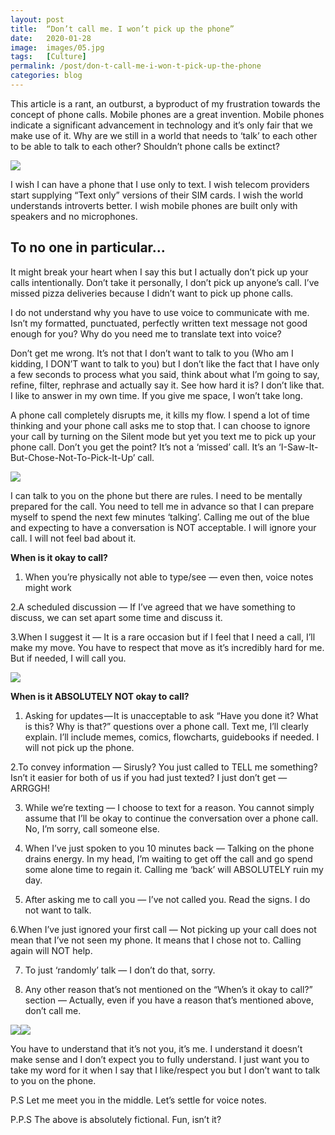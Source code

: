 ```yaml
---
layout: post
title:  “Don’t call me. I won’t pick up the phone”
date:   2020-01-28
image:  images/05.jpg
tags:   [Culture]
permalink: /post/don-t-call-me-i-won-t-pick-up-the-phone
categories: blog
---
```




This article is a rant, an outburst, a byproduct of my frustration towards the concept of phone calls. Mobile phones are a great invention. Mobile phones indicate a significant advancement in technology and it’s only fair that we make use of it. Why are we still in a world that needs to ‘talk’ to each other to be able to talk to each other? Shouldn’t phone calls be extinct?

![](https://static.wixstatic.com/media/cd78de_228219ee37b6487e9abcfc32a00232ee~mv2.jpeg/v1/fill/w_360,h_250,al_c,q_90,usm_0.66_1.00_0.01/cd78de_228219ee37b6487e9abcfc32a00232ee~mv2.webp)

I wish I can have a phone that I use only to text. I wish telecom providers start supplying “Text only” versions of their SIM cards. I wish the world understands introverts better. I wish mobile phones are built only with speakers and no microphones.



## To no one in particular…

It might break your heart when I say this but I actually don’t pick up your calls intentionally. Don’t take it personally, I don’t pick up anyone’s call. I’ve missed pizza deliveries because I didn’t want to pick up phone calls.



I do not understand why you have to use voice to communicate with me. Isn’t my formatted, punctuated, perfectly written text message not good enough for you? Why do you need me to translate text into voice?



Don’t get me wrong. It’s not that I don’t want to talk to you (Who am I kidding, I DON’T want to talk to you) but I don’t like the fact that I have only a few seconds to process what you said, think about what I’m going to say, refine, filter, rephrase and actually say it. See how hard it is? I don’t like that. I like to answer in my own time. If you give me space, I won’t take long.



A phone call completely disrupts me, it kills my flow. I spend a lot of time thinking and your phone call asks me to stop that. I can choose to ignore your call by turning on the Silent mode but yet you text me to pick up your phone call. Don’t you get the point? It’s not a ‘missed’ call. It’s an ‘I-Saw-It-But-Chose-Not-To-Pick-It-Up’ call.





![](https://static.wixstatic.com/media/cd78de_9505539718dd44fd88e56858880f15e6~mv2.jpeg/v1/fill/w_360,h_255,al_c,q_90,usm_0.66_1.00_0.01/cd78de_9505539718dd44fd88e56858880f15e6~mv2.webp)

I can talk to you on the phone but there are rules. I need to be mentally prepared for the call. You need to tell me in advance so that I can prepare myself to spend the next few minutes ‘talking’. Calling me out of the blue and expecting to have a conversation is NOT acceptable. I will ignore your call. I will not feel bad about it.

**When is it okay to call?**

1. When you’re physically not able to type/see — even then, voice notes might work



2.A scheduled discussion — If I’ve agreed that we have something to discuss, we can set apart some time and discuss it.



3.When I suggest it — It is a rare occasion but if I feel that I need a call, I’ll make my move. You have to respect that move as it’s incredibly hard for me. But if needed, I will call you.

![](https://static.wixstatic.com/media/cd78de_4ebc5de50f6f41519d5dbeb003824aae~mv2.jpeg/v1/fill/w_360,h_451,al_c,q_90,usm_0.66_1.00_0.01/cd78de_4ebc5de50f6f41519d5dbeb003824aae~mv2.webp)

**When is it ABSOLUTELY NOT okay to call?**

1. Asking for updates — It is unacceptable to ask “Have you done it? What is this? Why is that?” questions over a phone call. Text me, I’ll clearly explain. I’ll include memes, comics, flowcharts, guidebooks if needed. I will not pick up the phone.



2.To convey information — Sirusly? You just called to TELL me something? Isn’t it easier for both of us if you had just texted? I just don’t get — ARRGGH!



3. While we’re texting — I choose to text for a reason. You cannot simply assume that I’ll be okay to continue the conversation over a phone call. No, I’m sorry, call someone else.



4. When I’ve just spoken to you 10 minutes back — Talking on the phone drains energy. In my head, I’m waiting to get off the call and go spend some alone time to regain it. Calling me ‘back’ will ABSOLUTELY ruin my day.



5. After asking me to call you — I’ve not called you. Read the signs. I do not want to talk.



6.When I’ve just ignored your first call — Not picking up your call does not mean that I’ve not seen my phone. It means that I chose not to. Calling again will NOT help.



7. To just ‘randomly’ talk — I don’t do that, sorry.



8. Any other reason that’s not mentioned on the “When’s it okay to call?” section — Actually, even if you have a reason that’s mentioned above, don’t call me.



![](https://static.wixstatic.com/media/cd78de_4f507d10d67d4162bb4ec1feeed40a1d~mv2.png/v1/fit/w_300,h_300,al_c,q_5/file.png)![](https://static.wixstatic.com/media/cd78de_4f507d10d67d4162bb4ec1feeed40a1d~mv2.png/v1/fill/w_360,h_349,al_c,lg_1,q_90/cd78de_4f507d10d67d4162bb4ec1feeed40a1d~mv2.webp)



You have to understand that it’s not you, it’s me. I understand it doesn’t make sense and I don’t expect you to fully understand. I just want you to take my word for it when I say that I like/respect you but I don’t want to talk to you on the phone.



P.S Let me meet you in the middle. Let’s settle for voice notes.



P.P.S The above is absolutely fictional. Fun, isn’t it?
